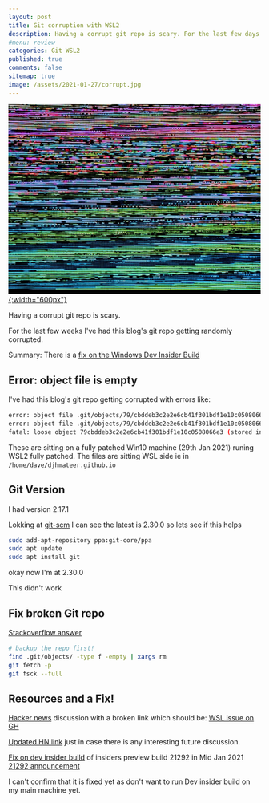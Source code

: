 ```yaml
---
layout: post
title: Git corruption with WSL2 
description: Having a corrupt git repo is scary. For the last few days I've had this blog's git repo getting corrupted. There is an insiders build fix.
#menu: review
categories: Git WSL2 
published: true 
comments: false     
sitemap: true
image: /assets/2021-01-27/corrupt.jpg
---
```


<!-- [![alt text](/assets/2020-10-12/db.jpg "Db from Caspar Camille Rubin on Unsplash")](https://unsplash.com/@casparrubin) -->

[![Corrupt](/assets/2021-01-27/corrupt.jpg "Michael Dziedzic on Unsplash"){:width="600px"}](https://unsplash.com/@lazycreekimages)

Having a corrupt git repo is scary.

For the last few weeks I've had this blog's git repo getting randomly corrupted.

Summary: There is a [fix on the Windows Dev Insider Build](https://github.com/microsoft/WSL/issues/5895)

## Error: object file is empty

I've had this blog's git repo getting corrupted with errors like:

```bash
error: object file .git/objects/79/cbddeb3c2e2e6cb41f301bdf1e10c0508066e3 is empty
error: object file .git/objects/79/cbddeb3c2e2e6cb41f301bdf1e10c0508066e3 is empty
fatal: loose object 79cbddeb3c2e2e6cb41f301bdf1e10c0508066e3 (stored in .git/objects/79/cbddeb3c2e2e6cb41f301bdf1e10c0508066e3) is corrupt
```

These are sitting on a fully patched Win10 machine (29th Jan 2021) runing WSL2 fully patched. The files are sitting WSL side ie in `/home/dave/djhmateer.github.io`


## Git Version

I had version 2.17.1

Lokking at [git-scm](https://git-scm.com/download/linux) I can see the latest is 2.30.0 so lets see if this helps

```bash
sudo add-apt-repository ppa:git-core/ppa
sudo apt update
sudo apt install git
```

okay now I'm at 2.30.0

This didn't work

## Fix broken Git repo

[Stackoverflow answer](https://stackoverflow.com/a/31110176/26086)

```bash
# backup the repo first!
find .git/objects/ -type f -empty | xargs rm
git fetch -p
git fsck --full
```

## Resources and a Fix!

[Hacker news](https://news.ycombinator.com/item?id=25612962) discussion with a broken link which should be: [WSL issue on GH](https://github.com/microsoft/WSL/issues/5026)

[Updated HN link](https://news.ycombinator.com/item?id=26045767) just in case there is any interesting future discussion.

[Fix on dev insider build](https://github.com/microsoft/WSL/issues/5895) of insiders preview build 21292 in Mid Jan 2021 [21292 announcement](https://blogs.windows.com/windows-insider/2021/01/13/announcing-windows-10-insider-preview-build-21292/)

I can't confirm that it is fixed yet as don't want to run Dev insider build on my main machine yet.

